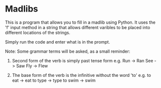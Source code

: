 # Madlibs
This is a program that allows you to fill in a madlib using Python. It uses the 'f' input method in a string that allows different varibles to be placed into different locations
of the strings. 

Simply run the code and enter what is in the prompt.

Note:
Some grammar terms will be asked, as a small reminder:

1) Second form of the verb is simply past tense form 
e.g. Run -> Ran 
     See -> Saw
     Fly -> Flew
 
2) The base form of the verb is the infinitive without the word 'to'
e.g. to eat -> eat
     to type -> type
     to swim -> swim
